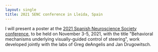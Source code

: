 ```yaml
---
layout: single
title: 2021 SENC conference in Lleida, Spain
---
```


I will present a poster at the [2021 Spanish Neuroscience Society conference](https://congresosenc.es/), to be held on November 3-5, 2021,
with the title "Behavioral mechanisms underlying visually-guided control of steering",
work developed jointly with the labs of Greg deAngelis and Jan Drugowitsch.
